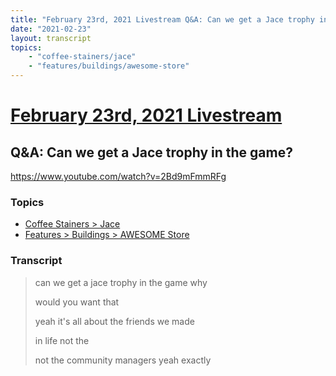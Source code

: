 ```yaml
---
title: "February 23rd, 2021 Livestream Q&A: Can we get a Jace trophy in the game?"
date: "2021-02-23"
layout: transcript
topics:
    - "coffee-stainers/jace"
    - "features/buildings/awesome-store"
---
```

# [February 23rd, 2021 Livestream](../2021-02-23.md)
## Q&A: Can we get a Jace trophy in the game?
https://www.youtube.com/watch?v=2Bd9mFmmRFg

### Topics
* [Coffee Stainers > Jace](../topics/coffee-stainers/jace.md)
* [Features > Buildings > AWESOME Store](../topics/features/buildings/awesome-store.md)

### Transcript

> can we get a jace trophy in the game why
>
> would you want that
>
> yeah it's all about the friends we made
>
> in life not the
>
> not the community managers yeah exactly
